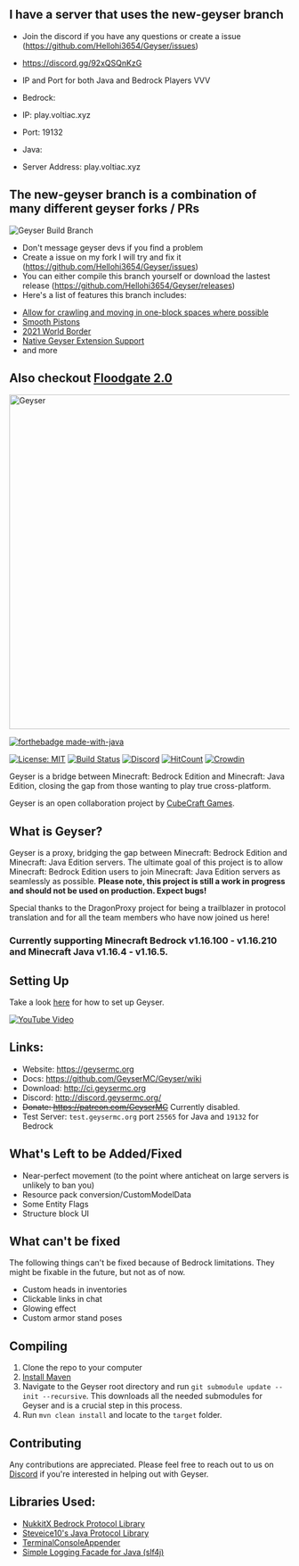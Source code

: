 ## I have a server that uses the new-geyser branch

- Join the discord if you have any questions or create a issue (https://github.com/Hellohi3654/Geyser/issues)
- https://discord.gg/92xQSQnKzG
- IP and Port for both Java and Bedrock Players VVV

- Bedrock:
- IP: play.voltiac.xyz
- Port: 19132

- Java:
- Server Address: play.voltiac.xyz

## The new-geyser branch is a combination of many different geyser forks / PRs

![Geyser Build Branch](https://github.com/Hellohi3654/Geyser/workflows/Geyser%20Build%20Branch/badge.svg)

- Don't message geyser devs if you find a problem
- Create a issue on my fork I will try and fix it (https://github.com/Hellohi3654/Geyser/issues)
- You can either compile this branch yourself or download the lastest release (https://github.com/Hellohi3654/Geyser/releases)
- Here's a list of features this branch includes:
* [Allow for crawling and moving in one-block spaces where possible](https://github.com/GeyserMC/Geyser/pull/1814)
* [Smooth Pistons](https://github.com/GeyserMC/Geyser/pull/1542)
* [2021 World Border](https://github.com/GeyserMC/Geyser/pull/264)
* [Native Geyser Extension Support](https://github.com/GeyserMC/Geyser/pull/742)
* and more

## Also checkout [Floodgate 2.0](https://github.com/Hellohi3654/Geyser/tree/temp-floodgate)

<img src="https://geysermc.org/img/geyser-1760-860.png" alt="Geyser" width="600"/>

[![forthebadge made-with-java](http://ForTheBadge.com/images/badges/made-with-java.svg)](https://java.com/)

[![License: MIT](https://img.shields.io/badge/license-MIT-blue.svg)](LICENSE)
[![Build Status](https://ci.opencollab.dev/job/Geyser/job/master/badge/icon)](https://ci.opencollab.dev/job/GeyserMC/job/Geyser/job/master/)
[![Discord](https://img.shields.io/discord/613163671870242838.svg?color=%237289da&label=discord)](http://discord.geysermc.org/)
[![HitCount](http://hits.dwyl.io/Geyser/GeyserMC.svg)](http://hits.dwyl.io/Geyser/GeyserMC)
[![Crowdin](https://badges.crowdin.net/geyser/localized.svg)](https://translate.geysermc.org/)

Geyser is a bridge between Minecraft: Bedrock Edition and Minecraft: Java Edition, closing the gap from those wanting to play true cross-platform.

Geyser is an open collaboration project by [CubeCraft Games](https://cubecraft.net).

## What is Geyser?
Geyser is a proxy, bridging the gap between Minecraft: Bedrock Edition and Minecraft: Java Edition servers.
The ultimate goal of this project is to allow Minecraft: Bedrock Edition users to join Minecraft: Java Edition servers as seamlessly as possible. **Please note, this project is still a work in progress and should not be used on production. Expect bugs!**

Special thanks to the DragonProxy project for being a trailblazer in protocol translation and for all the team members who have now joined us here!

### Currently supporting Minecraft Bedrock v1.16.100 - v1.16.210 and Minecraft Java v1.16.4 - v1.16.5.

## Setting Up
Take a look [here](https://github.com/GeyserMC/Geyser/wiki#Setup) for how to set up Geyser.

[![YouTube Video](https://img.youtube.com/vi/U7dZZ8w7Gi4/0.jpg)](https://www.youtube.com/watch?v=U7dZZ8w7Gi4)

## Links:
- Website: https://geysermc.org
- Docs: https://github.com/GeyserMC/Geyser/wiki
- Download: http://ci.geysermc.org
- Discord: http://discord.geysermc.org/
- ~~Donate: https://patreon.com/GeyserMC~~ Currently disabled.
- Test Server: `test.geysermc.org` port `25565` for Java and `19132` for Bedrock

## What's Left to be Added/Fixed
- Near-perfect movement (to the point where anticheat on large servers is unlikely to ban you)
- Resource pack conversion/CustomModelData
- Some Entity Flags
- Structure block UI

## What can't be fixed
The following things can't be fixed because of Bedrock limitations. They might be fixable in the future, but not as of now.

- Custom heads in inventories
- Clickable links in chat
- Glowing effect
- Custom armor stand poses

## Compiling
1. Clone the repo to your computer
2. [Install Maven](https://maven.apache.org/install.html)
3. Navigate to the Geyser root directory and run `git submodule update --init --recursive`. This downloads all the needed submodules for Geyser and is a crucial step in this process.
4. Run `mvn clean install` and locate to the `target` folder.

## Contributing
Any contributions are appreciated. Please feel free to reach out to us on [Discord](http://discord.geysermc.org/) if
you're interested in helping out with Geyser.

## Libraries Used:
- [NukkitX Bedrock Protocol Library](https://github.com/NukkitX/Protocol)
- [Steveice10's Java Protocol Library](https://github.com/Steveice10/MCProtocolLib)
- [TerminalConsoleAppender](https://github.com/Minecrell/TerminalConsoleAppender)
- [Simple Logging Facade for Java (slf4j)](https://github.com/qos-ch/slf4j)
